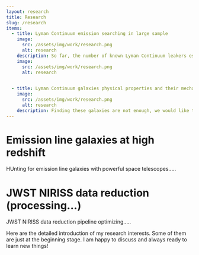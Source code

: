 ```yaml
---
layout: research
title: Research
slug: /research
items:
  - title: Lyman Continuum emission searching in large sample
    image:
      src: /assets/img/work/research.png
      alt: research
    description: So far, the number of known Lyman Continuum leakers especially at high redshift is very limited (less than 100). My research interest is to enlarge this sample…….
    image:
      src: /assets/img/work/research.png
      alt: research
      

  - title: Lyman Continuum galaxies physical properties and their mechanism
    image:
      src: /assets/img/work/research.png
      alt: research
    description: Finding these galaxies are not enough, we would like to figure out the mechanism of their escaping. Try to connet the z~3 with even higher redshift to explore the reionization.......
---
```




# Emission line galaxies at high redshift
HUnting for emission line galaxies with powerful space telescopes.....

# JWST NIRISS data reduction (processing...)
JWST NIRISS data reduction pipeline optimizing.....

Here are the detailed introduction of my research interests. Some of them are just at the beginning stage. I am happy to discuss and always ready to learn new things!
<br />
<br />
